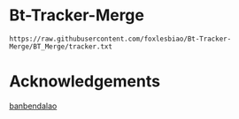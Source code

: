 # Bt-Tracker-Merge
```
https://raw.githubusercontent.com/foxlesbiao/Bt-Tracker-Merge/BT_Merge/tracker.txt
```
# Acknowledgements
[banbendalao](https://github.com/banbendalao)
